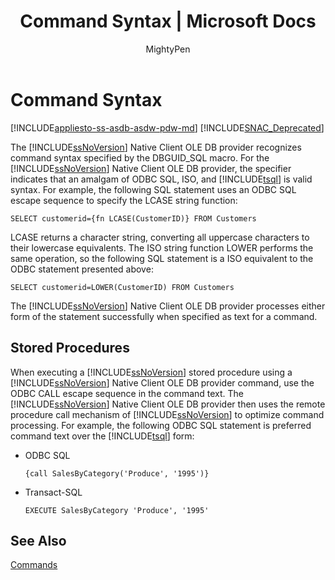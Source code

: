 ﻿---
title: "Command Syntax | Microsoft Docs"
ms.custom: ""
ms.date: "03/14/2017"
ms.prod: sql
ms.prod_service: "database-engine, sql-database, sql-data-warehouse, pdw"
ms.reviewer: ""
ms.suite: "sql"
ms.technology: connectivity
ms.tgt_pltfrm: ""
ms.topic: "reference"
helpviewer_keywords: 
  - "SQL Server Native Client OLE DB provider, commands"
  - "commands [OLE DB]"
  - "SQL Server Native Client OLE DB provider, stored procedures"
  - "stored procedures [OLE DB], command syntax"
ms.assetid: d463d3d7-e5cb-426d-8e92-aa29980356b6
author: MightyPen
ms.author: genemi
manager: craigg
monikerRange: ">= aps-pdw-2016 || = azuresqldb-current || = azure-sqldw-latest || >= sql-server-2016 || = sqlallproducts-allversions"
---
# Command Syntax
[!INCLUDE[appliesto-ss-asdb-asdw-pdw-md](../../includes/appliesto-ss-asdb-asdw-pdw-md.md)]
[!INCLUDE[SNAC_Deprecated](../../includes/snac-deprecated.md)]

  The [!INCLUDE[ssNoVersion](../../includes/ssnoversion-md.md)] Native Client OLE DB provider recognizes command syntax specified by the DBGUID_SQL macro. For the [!INCLUDE[ssNoVersion](../../includes/ssnoversion-md.md)] Native Client OLE DB provider, the specifier indicates that an amalgam of ODBC SQL, ISO, and [!INCLUDE[tsql](../../includes/tsql-md.md)] is valid syntax. For example, the following SQL statement uses an ODBC SQL escape sequence to specify the LCASE string function:  
  
```  
SELECT customerid={fn LCASE(CustomerID)} FROM Customers  
```  
  
 LCASE returns a character string, converting all uppercase characters to their lowercase equivalents. The ISO string function LOWER performs the same operation, so the following SQL statement is a ISO equivalent to the ODBC statement presented above:  
  
```  
SELECT customerid=LOWER(CustomerID) FROM Customers  
```  
  
 The [!INCLUDE[ssNoVersion](../../includes/ssnoversion-md.md)] Native Client OLE DB provider processes either form of the statement successfully when specified as text for a command.  
  
## Stored Procedures  
 When executing a [!INCLUDE[ssNoVersion](../../includes/ssnoversion-md.md)] stored procedure using a [!INCLUDE[ssNoVersion](../../includes/ssnoversion-md.md)] Native Client OLE DB provider command, use the ODBC CALL escape sequence in the command text. The [!INCLUDE[ssNoVersion](../../includes/ssnoversion-md.md)] Native Client OLE DB provider then uses the remote procedure call mechanism of [!INCLUDE[ssNoVersion](../../includes/ssnoversion-md.md)] to optimize command processing. For example, the following ODBC SQL statement is preferred command text over the [!INCLUDE[tsql](../../includes/tsql-md.md)] form:  
  
-   ODBC SQL  
  
    ```  
    {call SalesByCategory('Produce', '1995')}  
    ```  
  
-   Transact-SQL  
  
    ```  
    EXECUTE SalesByCategory 'Produce', '1995'  
    ```  
  
## See Also  
 [Commands](../../relational-databases/native-client-ole-db-commands/commands.md)  
  
  
